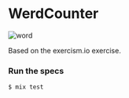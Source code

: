 WerdCounter
===========

![word](http://cdn.meme.am/instances/500x/58285888.jpg)

Based on the exercism.io exercise.

### Run the specs
```
$ mix test
```


